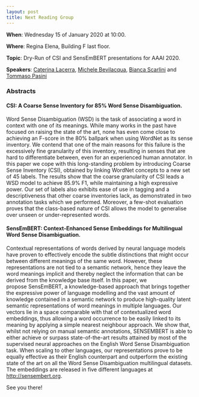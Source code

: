 ```yaml
---
layout: post
title: Next Reading Group
---
```


**When**:  Wednesday 15 of January 2020 at 10:00.

**Where**: Regina Elena, Building F last floor.

**Topic**: Dry-Run of CSI and SensEmBERT presentations for AAAI 2020.

**Speakers**: [Caterina Lacerra](https://twitter.com/@CaterinaLac), [Michele Bevilacqua](https://twitter.com/MicheleBevila20), [Bianca Scarlini](https://twitter.com/biancascarlini)
and [Tommaso Pasini](wwwusers.di.uniroma1.it/~pasini)   
### Abstracts
####  CSI: A Coarse Sense Inventory for 85% Word Sense Disambiguation.
Word Sense Disambiguation (WSD) is the task of associating a word in context with one of its meanings. 
While many works in the past have focused on raising the state of the art, none has even come close to 
achieving an F-score in the 80% ballpark when using WordNet as its sense inventory. 
We contend that one of the main reasons for this failure is the excessively fine granularity of this 
inventory, resulting in senses that are hard to differentiate between, even for an experienced 
human annotator. In this paper we cope with this long-standing problem by introducing Coarse Sense Inventory (CSI), obtained by linking WordNet concepts to a new set of 45 labels. The results show that the coarse granularity of CSI leads a WSD model to achieve 85.9% F1, while maintaining a high expressive power. Our set of labels also exhibits ease of use in tagging and a descriptiveness that other coarse inventories lack, as demonstrated in two annotation tasks which we performed. Moreover, a few-shot evaluation proves that the class-based nature of CSI allows the model to generalise over unseen or under-represented words.

#### SensEmBERT: Context-Enhanced Sense Embeddings for Multilingual Word Sense Disambiguation.
Contextual representations of words derived by neural language models have proven to effectively encode the subtle distinctions that might occur between different meanings of
the same word. However, these representations are not tied to a semantic network, hence they leave the word meanings implicit and thereby neglect the information that can be derived
from the knowledge base itself. In this paper, we propose SensEmBERT, a knowledge-based approach that brings together the expressive power of language modelling and the vast amount of knowledge contained in a semantic network to produce high-quality latent semantic representations of word meanings in multiple languages. Our vectors lie in a space comparable with that of contextualized word embeddings, thus allowing a word occurrence to be easily linked to its meaning by applying a simple nearest neighbour approach. We show that, whilst not relying on manual semantic annotations, SENSEMBERT is able to either achieve or surpass
state-of-the-art results attained by most of the supervised neural approaches on the English Word Sense Disambiguation task. When scaling to other languages, our representations prove to be equally effective as their English counterpart and outperform the existing state of the art on all the Word Sense Disambiguation multilingual datasets. The embeddings are released in five different languages at http://sensembert.org.

See you there!
